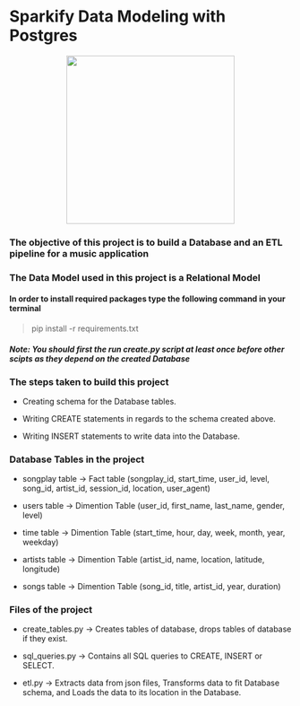 # Sparkify Data Modeling with Postgres

<p align = 'center'><img src = 'https://www.postgresql.org/media/img/about/press/elephant.png' height = 300 width = 300 /></p>

### The objective of this project is to build a Database and an ETL pipeline for a music application

### The Data Model used in this project is a Relational Model

#### In order to install required packages type the following command in your terminal

> pip install -r requirements.txt

#### ***Note: You should first the run create.py script at least once before other scipts as they depend on the created Database***

### The steps taken to build this project

- Creating schema for the Database tables.

- Writing CREATE statements in regards to the schema created above.

- Writing INSERT statements to write data into the Database.

### Database Tables in the project

- songplay table -> Fact table (songplay_id, start_time, user_id, level, song_id, artist_id, session_id, location, user_agent)

- users table -> Dimention Table (user_id, first_name, last_name, gender, level)

- time table -> Dimention Table (start_time, hour, day, week, month, year, weekday)

- artists table -> Dimention Table (artist_id, name, location, latitude, longitude)

- songs table -> Dimention Table (song_id, title, artist_id, year, duration)

### Files of the project

- create_tables.py -> Creates tables of database, drops tables of database if they exist.

- sql_queries.py -> Contains all SQL queries to CREATE, INSERT or SELECT.

- etl.py -> Extracts data from json files, Transforms data to fit Database schema, and Loads the data to its location in the Database.
